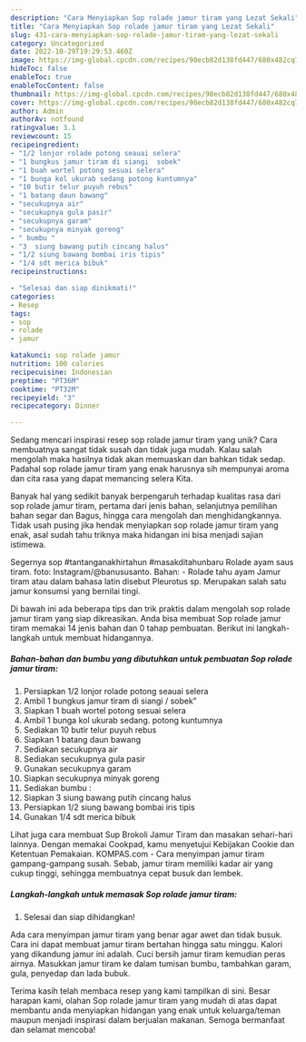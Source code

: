 ```yaml
---
description: "Cara Menyiapkan Sop rolade jamur tiram yang Lezat Sekali"
title: "Cara Menyiapkan Sop rolade jamur tiram yang Lezat Sekali"
slug: 431-cara-menyiapkan-sop-rolade-jamur-tiram-yang-lezat-sekali
category: Uncategorized
date: 2022-10-29T19:29:53.460Z
image: https://img-global.cpcdn.com/recipes/98ecb82d138fd447/680x482cq70/sop-rolade-jamur-tiram-foto-resep-utama.jpg
hideToc: false
enableToc: true
enableTocContent: false
thumbnail: https://img-global.cpcdn.com/recipes/98ecb82d138fd447/680x482cq70/sop-rolade-jamur-tiram-foto-resep-utama.jpg
cover: https://img-global.cpcdn.com/recipes/98ecb82d138fd447/680x482cq70/sop-rolade-jamur-tiram-foto-resep-utama.jpg
author: Admin
authorAv: notfound
ratingvalue: 3.1
reviewcount: 15
recipeingredient:
- "1/2 lonjor rolade potong seauai selera"
- "1 bungkus jamur tiram di siangi  sobek"
- "1 buah wortel potong sesuai selera"
- "1 bunga kol ukurab sedang potong kuntumnya"
- "10 butir telur puyuh rebus"
- "1 batang daun bawang"
- "secukupnya air"
- "secukupnya gula pasir"
- "secukupnya garam"
- "secukupnya minyak goreng"
- " bumbu "
- "3  siung bawang putih cincang halus"
- "1/2 siung bawang bombai iris tipis"
- "1/4 sdt merica bibuk"
recipeinstructions:

- "Selesai dan siap dinikmati!"
categories:
- Resep
tags:
- sop
- rolade
- jamur

katakunci: sop rolade jamur 
nutrition: 100 calories
recipecuisine: Indonesian
preptime: "PT36M"
cooktime: "PT32M"
recipeyield: "3"
recipecategory: Dinner

---
```





Sedang mencari inspirasi resep sop rolade jamur tiram yang unik? Cara membuatnya sangat tidak susah dan tidak juga mudah. Kalau salah mengolah maka hasilnya tidak akan memuaskan dan bahkan tidak sedap. Padahal sop rolade jamur tiram yang enak harusnya sih mempunyai aroma dan cita rasa yang dapat memancing selera Kita.





Banyak hal yang sedikit banyak berpengaruh terhadap kualitas rasa dari sop rolade jamur tiram, pertama dari jenis bahan, selanjutnya pemilihan bahan segar dan Bagus, hingga cara mengolah dan menghidangkannya. Tidak usah pusing jika hendak menyiapkan sop rolade jamur tiram yang enak,      asal sudah tahu triknya maka hidangan ini bisa menjadi sajian istimewa.














Segernya sop #tantanganakhirtahun #masakditahunbaru Rolade ayam saus tiram. foto: Instagram/@banususanto. Bahan: - Rolade tahu ayam Jamur tiram atau dalam bahasa latin disebut Pleurotus sp. Merupakan salah satu jamur konsumsi yang bernilai tingi.






Di bawah ini ada beberapa tips dan trik praktis dalam mengolah sop rolade jamur tiram yang siap dikreasikan. Anda bisa membuat Sop rolade jamur tiram memakai 14 jenis bahan dan 0 tahap pembuatan. Berikut ini langkah-langkah untuk membuat hidangannya.

<!--inarticleads1-->

##### Bahan-bahan dan bumbu yang dibutuhkan untuk pembuatan Sop rolade jamur tiram:

1. Persiapkan 1/2 lonjor rolade potong seauai selera
1. Ambil 1 bungkus jamur tiram di siangi / sobek&#34;
1. Siapkan 1 buah wortel potong sesuai selera
1. Ambil 1 bunga kol ukurab sedang. potong kuntumnya
1. Sediakan 10 butir telur puyuh rebus
1. Siapkan 1 batang daun bawang
1. Sediakan secukupnya air
1. Sediakan secukupnya gula pasir
1. Gunakan secukupnya garam
1. Siapkan secukupnya minyak goreng
1. Sediakan  bumbu :
1. Siapkan 3  siung bawang putih cincang halus
1. Persiapkan 1/2 siung bawang bombai iris tipis
1. Gunakan 1/4 sdt merica bibuk


Lihat juga cara membuat Sup Brokoli Jamur Tiram dan masakan sehari-hari lainnya. Dengan memakai Cookpad, kamu menyetujui Kebijakan Cookie dan Ketentuan Pemakaian. KOMPAS.com - Cara menyimpan jamur tiram gampang-gampang susah. Sebab, jamur tiram memiliki kadar air yang cukup tinggi, sehingga membuatnya cepat busuk dan lembek. 

<!--inarticleads2-->

##### Langkah-langkah untuk memasak Sop rolade jamur tiram:


1. Selesai dan siap dihidangkan!

Ada cara menyimpan jamur tiram yang benar agar awet dan tidak busuk. Cara ini dapat membuat jamur tiram bertahan hingga satu minggu. Kalori yang dikandung jamur ini adalah. Cuci bersih jamur tiram kemudian peras airnya. Masukkan jamur tiram ke dalam tumisan bumbu, tambahkan garam, gula, penyedap dan lada bubuk. 

Terima kasih telah membaca resep yang kami tampilkan di sini. Besar harapan kami, olahan Sop rolade jamur tiram yang mudah di atas dapat membantu anda menyiapkan hidangan yang enak untuk keluarga/teman maupun menjadi inspirasi dalam berjualan makanan. Semoga bermanfaat dan selamat mencoba!
